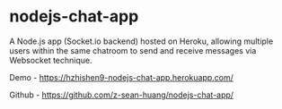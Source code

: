 # nodejs-chat-app

A Node.js app (Socket.io backend) hosted on Heroku, allowing multiple users within the same chatroom to send and receive messages via Websocket technique.

Demo - https://hzhishen9-nodejs-chat-app.herokuapp.com/

Github - https://github.com/z-sean-huang/nodejs-chat-app/
